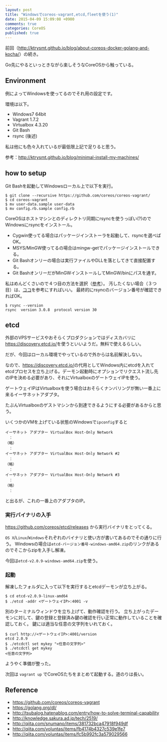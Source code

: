 ```yaml
---
layout: post
title: "Windowsでcoreos-vagrant,etcd,fleetを使う(1)"
date: 2015-04-09 15:09:08 +0900
comments: true
categories: CoreOS
published: true
---
```


前回（<http://ktrysmt.github.io/blog/about-coreos-docker-golang-and-kocha/>）の続き。

Go先にやるといっときながら楽しそうなCoreOSから触っている。

## Environment

例によってWindowsを使ってるのでそれ用の設定です。

環境は以下。

- Windows7 64bit
- Vagrant 1.7.2
- Virtualbox 4.3.20
- Git Bash
- rsync (後述)

私は他にも色々入れているが最低限上記で足りると思う。

参考：<http://ktrysmt.github.io/blog/minimal-install-my-machines/>

## how to setup

Git Bashを起動してWindowsローカル上で以下を実行。

```
$ git clone --recursive https://github.com/coreos/coreos-vagrant/
$ cd coreos-vagrant
$ mv user-data.sample user-data
$ mv config.rb.sample config.rb
```

CoreOSはホストマシンとのディレクトリ同期にrsyncを使うっぽい(?)のでWindowsにrsyncをインストール。

- Cygwin使ってる場合はパッケージインストーラを起動して、rsyncを選べばOK。
- MSYS/MinGW使ってるの場合はmingw-getでパッケージインストールできる。
- Git Bashオンリーの場合は実行ファイルやDLLを落としてきて直接配置する。
- Git BashオンリーだがMinGWインストールしてMinGW/binにパスを通す。

私はめんどくさいので４つ目の方法を選択（[参考](http://ktrysmt.github.io/blog/use-mingw-with-git-bash-on-windows/)）。
汚したくない場合（３つ目）は、[ココ](http://hail2u.net/blog/software/install-rsync-to-git-for-windows.html)を参考にすればいい。
最終的にrsyncのバージョン番号が確認できればOK。

```
$ rsync --version
rsync  version 3.0.8  protocol version 30
```

## etcd

外部のVPSサービスやおそらくプロダクションではディスカバリに<https://discovery.etcd.io/>を使うといいようだ。無料で使えるらしい。

だが、今回はローカル環境でやっているので外からは名前解決しない。

なので、<https://discovery.etcd.io/>の代用としてWindows内にetcdを入れてetcdプロセスを立ち上げる。デーモン起動時にオプションでリクエスト流し先のIPを決める必要があり、それにVirtualboxのゲートウェイIPを使う。

ゲートウェイIPはVirtualboxを使う場合はおそらくナンバリングが無い一番上に来るイーサネットアダプタ。

たぶんVirtualboxのゲストマシンから到達できるようにする必要があるからと思う。

いくつかのVMを上げている状態のWindowsで`ipconfig`すると

```
イーサネット アダプター VirtualBox Host-Only Network
　：
（略）
　：
イーサネット アダプター VirtualBox Host-Only Network #2
　：
（略）
　：
イーサネット アダプター VirtualBox Host-Only Network #3
　：
（略）
　：
```

と出るが、これの一番上のアダプタのIP。

### 実行バイナリの入手

<https://github.com/coreos/etcd/releases> から実行バイナリをとってくる。

`OS X`/`Linux`/`Windows`それぞれのバイナリと使い方が書いてあるのでその通りに行う。
Windowsの場合は`etcd-バージョン番号-windows-amd64.zip`のリンクがあるのでそこからzipを入手し解凍。

今回は`etcd-v2.0.9-windows-amd64.zip`を使う。

### 起動

解凍したフォルダに入って以下を実行するとetcdデーモンが立ち上がる。

```
$ cd etcd-v2.0.9-linux-amd64
$ ./etcd -addr <ゲートウェイIP>:4001 -v
```

別のターミナルウィンドウを立ち上げて、動作確認を行う。
立ち上がったデーモンに対して、鍵の登録と登録済み鍵の確認を行い正常に動作していることを確認しておく。
鍵には適当な任意の文字列をいれておく。

```
$ curl http://<ゲートウェイIP>:4001/version
etcd 2.0.9
$ ./etcdctl set mykey "<任意の文字列>"
$ ./etcdctl get mykey
<任意の文字列>
```

ようやく準備が整った。

次回は `vagrant up` でCoreOSたちをまとめて起動する。道のりは長い。


## Reference

- <https://github.com/coreos/coreos-vagrant>
- <https://golang.org/dl/>
- <http://tsubalog.hatenablog.com/entry/how-to-solve-terminal-capability>
- <http://knowledge.sakura.ad.jp/tech/2519/>
- <http://qiita.com/snumano/items/381732bca47918f949df>
- <http://qiita.com/voluntas/items/fb4174b4327c539e1fe7>
- <http://qiita.com/voluntas/items/fc5b992fc3a579029566>



